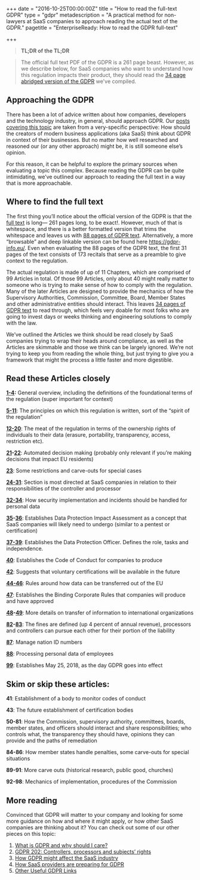 +++
date = "2016-10-25T00:00:00Z"
title = "How to read the full-text GDPR"
type = "gdpr"
metadescription = "A practical method for non-lawyers at SaaS companies to approach reading the actual text of the GDPR."
pagetitle = "EnterpriseReady: How to read the GDPR full-text"

+++

> **TL;DR of the TL;DR**

> The official full text PDF of the GDPR is a 261 page beast. However, as we describe below, for SaaS companies who want to understand how this regulation impacts their product, they should read the [34 page abridged version of the GDPR](/GDPR-abridged-text-for-SaaS-Cos.pdf) we've compiled.


## Approaching the GDPR
There has been a lot of advice written about how companies, developers and the technology industry, in general, should approach GDPR. Our [posts covering this topic](https://enterpriseready.io/gdpr) are taken from a very-specific perspective: How should the creators of modern business applications (aka SaaS) think about GDPR in context of their businesses. But no matter how well researched and reasoned our (or any other approach) might be, it is still someone else’s opinion.

For this reason, it can be helpful to explore the primary sources when evaluating a topic this complex. Because reading the GDPR can be quite intimidating, we’ve outlined our approach to reading the full text in a way that is more approachable.


## Where to find the full text
The first thing you’ll notice about the official version of the GDPR is that the [full text](http://data.consilium.europa.eu/doc/document/ST-5419-2016-INIT/en/pdf) is long— 261 pages long, to be exact!. However, much of that is whitespace, and there is a better formatted version that trims the whitespace and leaves us with [88 pages of GDPR text](https://eur-lex.europa.eu/legal-content/EN/TXT/PDF/?uri=CELEX:32016R0679&from=EN). Alternatively, a more “browsable” and deep linkable version can be found here https://gdpr-info.eu/. Even when evaluating the 88 pages of the GDPR text, the first 31 pages of the text consists of 173 recitals that serve as a preamble to give context to the regulation.

The actual regulation is made of up of 11 Chapters, which are comprised of 99 Articles in total. Of those 99 Articles, only about 40 might really matter to someone who is trying to make sense of how to comply with the regulation. Many of the later Articles are designed to provide the mechanics of how the Supervisory Authorities, Commission, Committee, Board, Member States and other administrative entities should interact. This leaves [34 pages of GDPR text](/GDPR-abridged-text-for-SaaS-Cos.pdf) to read through, which feels very doable for most folks who are going to invest days or weeks thinking and engineering solutions to comply with the law.

We’ve outlined the Articles we think should be read closely by SaaS companies trying to wrap their heads around compliance, as well as the Articles are skimmable and those we think can be largely ignored. We’re not trying to keep you from reading the whole thing, but just trying to give you a framework that might the process a little faster and more digestible.

## Read these Articles closely
**[1-4](https://gdpr-info.eu/chapter-1/):** General overview, including the definitions of the foundational terms of the regulation (super important for context)

**[5-11](https://gdpr-info.eu/chapter-2/)**: The principles on which this regulation is written, sort of the “spirit of the regulation”

**[12-20](https://gdpr-info.eu/chapter-3/)**: The meat of the regulation in terms of the ownership rights of individuals to their data (erasure, portability, transparency, access, restriction etc).

**[21](https://gdpr-info.eu/art-21-gdpr/)-[22](https://gdpr-info.eu/art-22-gdpr/)**: Automated decision making (probably only relevant if you’re making decisions that impact EU residents)

**[23](https://gdpr-info.eu/art-23-gdpr/)**: Some restrictions and carve-outs for special cases

**[24-31](https://gdpr-info.eu/chapter-4/#section-1)**: Section is most directed at SaaS companies in relation to their responsibilities of the controller and processor

**[32-34](https://gdpr-info.eu/chapter-4/#section-2)**: How security implementation and incidents should be handled for personal data

**[35](https://gdpr-info.eu/art-35-gdpr/)-[36](https://gdpr-info.eu/art-36-gdpr/)**: Establishes Data Protection Impact Assessment as a concept that SaaS companies will likely need to undergo (similar to a pentest or certification)

**[37-39](https://gdpr-info.eu/chapter-4/#section-4)**: Establishes the Data Protection Officer. Defines the role, tasks and independence.

**[40](https://gdpr-info.eu/art-40-gdpr/)**: Establishes the Code of Conduct for companies to produce

**[42](https://gdpr-info.eu/art-42-gdpr/)**: Suggests that voluntary certifications will be available in the future

**[44-46](https://gdpr-info.eu/chapter-5/)**: Rules around how data can be transferred out of the EU

**[47](https://gdpr-info.eu/art-47-gdpr/)**: Establishes the Binding Corporate Rules that companies will produce and have approved

**[48](https://gdpr-info.eu/art-48-gdpr/)-[49](https://gdpr-info.eu/art-49-gdpr/)**: More details on transfer of information to international organizations

**[82](https://gdpr-info.eu/art-82-gdpr/)-[83](https://gdpr-info.eu/art-83-gdpr/)**: The fines are defined (up 4 percent of annual revenue), processors and controllers can pursue each other for their portion of the liability

**[87](https://gdpr-info.eu/art-87-gdpr/)**: Manage nation ID numbers

**[88](https://gdpr-info.eu/art-88-gdpr/)**: Processing personal data of employees

**[99](https://gdpr-info.eu/art-99-gdpr/)**: Establishes May 25, 2018, as the day GDPR goes into effect


## **Skim or skip these articles:**
**41**: Establishment of a body to monitor codes of conduct

**43**: The future establishment of certification bodies

**50-81**: How the Commission, supervisory authority, committees, boards, member states, and officers should interact and share responsibilities; who controls what, the transparency they should have, opinions they can provide and the paths of remediation

**84-86**: How member states handle penalties, some carve-outs for special situations

**89-91**: More carve outs (historical research, public good, churches)

**92-98**: Mechanics of implementation, procedures of the Commission

## More reading
Convinced that GDPR will matter to your company and looking for some more guidance on how and where it might apply, or how other SaaS companies are thinking about it? You can check out some of our other pieces on this topic:

1. [What is GDPR and why should I care?](/gdpr//what-is-gdpr)
1. [GDPR 202: Controllers, processors and subjects’ rights](/gdpr/gdpr-202)
1. [How GDPR might affect the SaaS industry](/gdpr/gdpr-saas)
1. [How SaaS providers are preparing for GDPR](/gdpr/preparing-for-gdpr)
1. [Other Useful GDPR Links](/gdpr/useful-gdpr-links)

